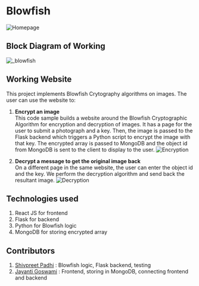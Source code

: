 # Blowfish
![Homepage](https://github.com/shivpreet16/Blowfish/assets/91965754/9695aee5-d655-4ad1-9498-2ad867e3b60f)

## Block Diagram of Working
![_blowfish ](https://github.com/shivpreet16/Blowfish/assets/91965754/ee908692-c4b7-4a1d-8f5b-38cb298d9af6)

## Working Website
This project implements Blowfish Crytography algorithms on images. The user can use the website to:
1. **Encrypt an image**<br>This code sample builds a website around the Blowfish Cryptographic Algorithm for encryption and decryption of images. It has a page for the user to submit a photograph and a key. Then, the image is passed to the Flask backend which triggers a Python script to encrypt the image with that key. The encrypted array is passed to MongoDB and the object id from MongoDB is sent to the client to display to the user. 
![Encryption](https://github.com/shivpreet16/Blowfish/assets/91965754/aac730ce-bbdc-4aa5-be81-04ef597c1846)

2. **Decrypt a message to get the original image back** <br>On a different page in the same website, the user can enter the object id and the key. We perform the decryption algorithm and send back the resultant image.
![Decryption](https://github.com/shivpreet16/Blowfish/assets/91965754/075af13d-c403-4652-aebb-ee999f141aa4)

## Technologies used
1. React JS for frontend
2. Flask for backend
3. Python for Blowfish logic
4. MongoDB for storing encrypted array


## Contributors
1. [Shivpreet Padhi](https://github.com/shivpreet16) : Blowfish logic, Flask backend, testing
2. [Jayanti Goswami](https://github.com/Jayanti2919) : Frontend, storing in MongoDB, connecting frontend and backend
